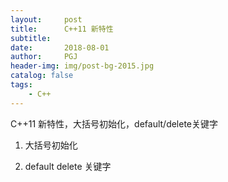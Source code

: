 ```yaml
---
layout:     post
title:      C++11 新特性
subtitle:    
date:       2018-08-01
author:     PGJ
header-img: img/post-bg-2015.jpg
catalog: false
tags:
    - C++
---
```


C++11 新特性，大括号初始化，default/delete关键字

1. 大括号初始化

2. default delete 关键字

